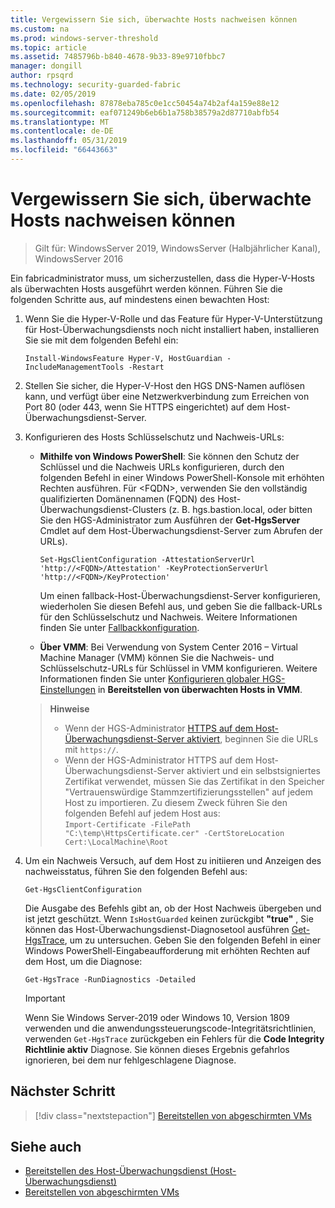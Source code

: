 ```yaml
---
title: Vergewissern Sie sich, überwachte Hosts nachweisen können
ms.custom: na
ms.prod: windows-server-threshold
ms.topic: article
ms.assetid: 7485796b-b840-4678-9b33-89e9710fbbc7
manager: dongill
author: rpsqrd
ms.technology: security-guarded-fabric
ms.date: 02/05/2019
ms.openlocfilehash: 87878eba785c0e1cc50454a74b2af4a159e88e12
ms.sourcegitcommit: eaf071249b6eb6b1a758b38579a2d87710abfb54
ms.translationtype: MT
ms.contentlocale: de-DE
ms.lasthandoff: 05/31/2019
ms.locfileid: "66443663"
---
```

# <a name="confirm-guarded-hosts-can-attest"></a>Vergewissern Sie sich, überwachte Hosts nachweisen können 

>Gilt für: WindowsServer 2019, WindowsServer (Halbjährlicher Kanal), WindowsServer 2016


Ein fabricadministrator muss, um sicherzustellen, dass die Hyper-V-Hosts als überwachten Hosts ausgeführt werden können. Führen Sie die folgenden Schritte aus, auf mindestens einen bewachten Host:

1.  Wenn Sie die Hyper-V-Rolle und das Feature für Hyper-V-Unterstützung für Host-Überwachungsdiensts noch nicht installiert haben, installieren Sie sie mit dem folgenden Befehl ein:

        Install-WindowsFeature Hyper-V, HostGuardian -IncludeManagementTools -Restart

2.  Stellen Sie sicher, die Hyper-V-Host den HGS DNS-Namen auflösen kann, und verfügt über eine Netzwerkverbindung zum Erreichen von Port 80 (oder 443, wenn Sie HTTPS eingerichtet) auf dem Host-Überwachungsdienst-Server.

2.  Konfigurieren des Hosts Schlüsselschutz und Nachweis-URLs:

    - **Mithilfe von Windows PowerShell**: Sie können den Schutz der Schlüssel und die Nachweis URLs konfigurieren, durch den folgenden Befehl in einer Windows PowerShell-Konsole mit erhöhten Rechten ausführen. Für &lt;FQDN&gt;, verwenden Sie den vollständig qualifizierten Domänennamen (FQDN) des Host-Überwachungsdienst-Clusters (z. B. hgs.bastion.local, oder bitten Sie den HGS-Administrator zum Ausführen der **Get-HgsServer** Cmdlet auf dem Host-Überwachungsdienst-Server zum Abrufen der URLs).

        `Set-HgsClientConfiguration -AttestationServerUrl 'http://<FQDN>/Attestation' -KeyProtectionServerUrl 'http://<FQDN>/KeyProtection'`

        Um einen fallback-Host-Überwachungsdienst-Server konfigurieren, wiederholen Sie diesen Befehl aus, und geben Sie die fallback-URLs für den Schlüsselschutz und Nachweis. Weitere Informationen finden Sie unter [Fallbackkonfiguration](guarded-fabric-manage-branch-office.md#fallback-configuration). 

    - **Über VMM**: Bei Verwendung von System Center 2016 – Virtual Machine Manager (VMM) können Sie die Nachweis- und Schlüsselschutz-URLs für Schlüssel in VMM konfigurieren. Weitere Informationen finden Sie unter [Konfigurieren globaler HGS-Einstellungen](https://technet.microsoft.com/system-center-docs/vmm/scenario/guarded-hosts#configure-global-hgs-settings) in **Bereitstellen von überwachten Hosts in VMM**.
    
    >**Hinweise**
    > - Wenn der HGS-Administrator [HTTPS auf dem Host-Überwachungsdienst-Server aktiviert](guarded-fabric-configure-hgs-https.md), beginnen Sie die URLs mit `https://`.
    > - Wenn der HGS-Administrator HTTPS auf dem Host-Überwachungsdienst-Server aktiviert und ein selbstsigniertes Zertifikat verwendet, müssen Sie das Zertifikat in den Speicher "Vertrauenswürdige Stammzertifizierungsstellen" auf jedem Host zu importieren. Zu diesem Zweck führen Sie den folgenden Befehl auf jedem Host aus:<br>
        `Import-Certificate -FilePath "C:\temp\HttpsCertificate.cer" -CertStoreLocation Cert:\LocalMachine\Root`
    
3.  Um ein Nachweis Versuch, auf dem Host zu initiieren und Anzeigen des nachweisstatus, führen Sie den folgenden Befehl aus:

        Get-HgsClientConfiguration

    Die Ausgabe des Befehls gibt an, ob der Host Nachweis übergeben und ist jetzt geschützt. Wenn `IsHostGuarded` keinen zurückgibt **"true"** , Sie können das Host-Überwachungsdienst-Diagnosetool ausführen [Get-HgsTrace](https://technet.microsoft.com/library/mt718831.aspx), um zu untersuchen. Geben Sie den folgenden Befehl in einer Windows PowerShell-Eingabeaufforderung mit erhöhten Rechten auf dem Host, um die Diagnose:

        Get-HgsTrace -RunDiagnostics -Detailed

    > [!IMPORTANT]
    > Wenn Sie Windows Server-2019 oder Windows 10, Version 1809 verwenden und die anwendungssteuerungscode-Integritätsrichtlinien, verwenden `Get-HgsTrace` zurückgeben ein Fehlers für die **Code Integrity Richtlinie aktiv** Diagnose.
    > Sie können dieses Ergebnis gefahrlos ignorieren, bei dem nur fehlgeschlagene Diagnose.

## <a name="next-step"></a>Nächster Schritt

> [!div class="nextstepaction"]
> [Bereitstellen von abgeschirmten VMs](guarded-fabric-configuration-scenarios-for-shielded-vms-overview.md)

## <a name="see-also"></a>Siehe auch

- [Bereitstellen des Host-Überwachungsdienst (Host-Überwachungsdienst)](guarded-fabric-deploying-hgs-overview.md)
- [Bereitstellen von abgeschirmten VMs](guarded-fabric-configuration-scenarios-for-shielded-vms-overview.md)

